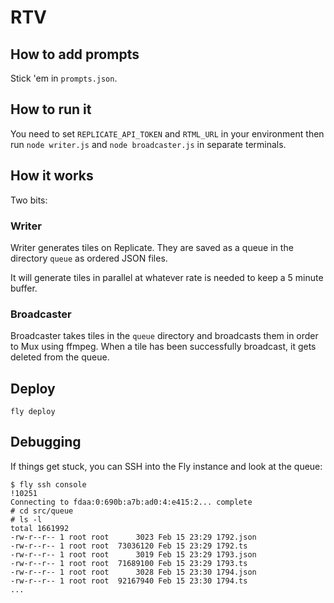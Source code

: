 # RTV

## How to add prompts

Stick 'em in `prompts.json`.

## How to run it

You need to set `REPLICATE_API_TOKEN` and `RTML_URL` in your environment then run `node writer.js` and `node broadcaster.js` in separate terminals.

## How it works

Two bits:

### Writer

Writer generates tiles on Replicate. They are saved as a queue in the directory `queue` as ordered JSON files.

It will generate tiles in parallel at whatever rate is needed to keep a 5 minute buffer.

### Broadcaster

Broadcaster takes tiles in the `queue` directory and broadcasts them in order to Mux using ffmpeg. When a tile has been successfully broadcast, it gets deleted from the queue.

## Deploy

```
fly deploy
```

## Debugging

If things get stuck, you can SSH into the Fly instance and look at the queue:

```
$ fly ssh console                                                                                                                                                            !10251
Connecting to fdaa:0:690b:a7b:ad0:4:e415:2... complete
# cd src/queue
# ls -l
total 1661992
-rw-r--r-- 1 root root      3023 Feb 15 23:29 1792.json
-rw-r--r-- 1 root root  73036120 Feb 15 23:29 1792.ts
-rw-r--r-- 1 root root      3019 Feb 15 23:29 1793.json
-rw-r--r-- 1 root root  71689100 Feb 15 23:29 1793.ts
-rw-r--r-- 1 root root      3028 Feb 15 23:30 1794.json
-rw-r--r-- 1 root root  92167940 Feb 15 23:30 1794.ts
...
```
